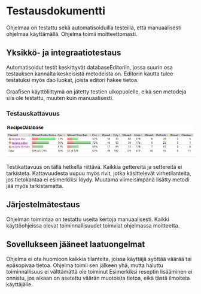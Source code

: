 # Testausdokumentti

Ohjelmaa on testattu sekä automatisoiduilla testeillä, että manuaalisesti ohjelmaa käyttämällä. Ohjelma toimii moitteettomasti.


## Yksikkö- ja integraatiotestaus

Automatisoidut testit keskittyvät databaseEditoriin, jossa suurin osa testauksen kannalta keskeisistä metodeista on. 
Editorin kautta tulee testatuksi myös dao luokat, joista editori hakee tietoa.

Graafisen käyttöliittymä on jätetty testien ulkopuolelle, eikä sen metodeja siis ole testattu, muuten kuin manuaalisesti.

### Testauskattavuus
![alt text](https://github.com/kuukelo/ot-harjoitustyo/blob/master/dokumentaatio/kuvat/Testikattavuus.PNG)

Testikattavuus on tällä hetkellä riittävä. Kaikkia gettereitä ja settereitä ei tarkisteta. 
Kattavuudesta uupuu myös rivit, jotka käsittelevät virhetilanteita, jos tietokantaa ei esimerkiksi löydy. Muutama viimeisimpänä lisätty metodi jää myös tarkistamatta.

## Järjestelmätestaus

Ohjelman toimintaa on testattu useita kertoja manuaalisesti. Kaikki käyttöohjeissa olevat toiminnallisuudet toimviat ohjelmassa moitteetta. 


## Sovellukseen jääneet laatuongelmat

Ohjelma ei ota huomioon kaikkia tilanteita, joissa käyttäjä syöttää väärää tai epäsopivaa tietoa. Ohjelma toimii sen jälkeen yhä, mutta haluttu toiminnallisuus ei välttämättä ole toiminut
Esimerkiksi reseptin lisääminen ei onnistu, jos aikaan on asetettu väärän muotoista tietoa, eikä tästä ilmoiteta käyttäjälle. 
